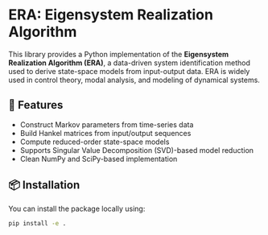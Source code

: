 # ERA: Eigensystem Realization Algorithm

This library provides a Python implementation of the **Eigensystem Realization Algorithm (ERA)**, a data-driven system identification method used to derive state-space models from input-output data. ERA is widely used in control theory, modal analysis, and modeling of dynamical systems.

## 🚀 Features

- Construct Markov parameters from time-series data
- Build Hankel matrices from input/output sequences
- Compute reduced-order state-space models
- Supports Singular Value Decomposition (SVD)-based model reduction
- Clean NumPy and SciPy-based implementation

## 📦 Installation

You can install the package locally using:

```bash
pip install -e .
